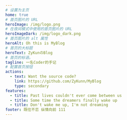 ```yaml
---
# 设置为主页
home: true
# 首页图片的 URL
heroImage: /img/logo.png
# 在夜间模式中使用的首页图片的 URL
heroImageDark: /img/logo_dark.png
# 首页图片的 alt 属性
heroAlt: Oh this is MyBlog
# 首页的大标题
heroText: ZyKunのBlog
# 首页的标语。
tagline: 一名Coder的手记
# 配置首页按钮
actions:
  - text: Want the source code?
    link: https://github.com/ZyKunn/MyBlog
    type: secondary
features:
  - title: Past lives couldn't ever come between us
  - title: Some time the dreamers finally wake up
  - title: Don't wake me up, I'm not dreaming
footer: 既往不恋 纵情向前 111
---
```

